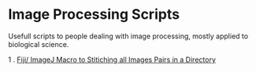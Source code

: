 # Image Processing Scripts
Usefull scripts to people dealing with image processing, mostly applied to biological science.

1 . [Fiji/ ImageJ Macro to Stitiching all Images Pairs in a Directory](https://github.com/jobdiogenes/data-science-recipes/blob/master/image-processing/fiji/JuntarImagens.ijm)
